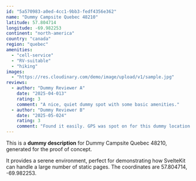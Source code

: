 ```yaml
---
id: "5a570983-a0ed-4cc1-9bb3-fedf4356e362"
name: "Dummy Campsite Quebec 48210"
latitude: 57.804714
longitude: -69.982253
continent: "north-america"
country: "canada"
region: "quebec"
amenities:
  - "cell-service"
  - "RV-suitable"
  - "hiking"
images:
  - "https://res.cloudinary.com/demo/image/upload/v1/sample.jpg"
reviews:
  - author: "Dummy Reviewer A"
    date: "2025-04-013"
    rating: 3
    comment: "A nice, quiet dummy spot with some basic amenities."
  - author: "Dummy Reviewer B"
    date: "2025-05-024"
    rating: 3
    comment: "Found it easily. GPS was spot on for this dummy location."
---
```


This is a **dummy description** for Dummy Campsite Quebec 48210, generated for the proof of concept.

It provides a serene environment, perfect for demonstrating how SvelteKit can handle a large number of static pages. The coordinates are 57.804714, -69.982253.
